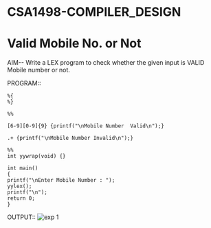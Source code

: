 # CSA1498-COMPILER_DESIGN

# Valid Mobile No. or Not
AIM-- Write a LEX program to check whether the given input is VALID Mobile number or not.

PROGRAM:: 

    %{
    %}

    %%

    [6-9][0-9]{9} {printf("\nMobile Number  Valid\n");}

    .+ {printf("\nMobile Number Invalid\n");}
 
    %%
    int yywrap(void) {}

    int main() 
    {
    printf("\nEnter Mobile Number : ");
    yylex();
    printf("\n");
    return 0;
    }
OUTPUT::
![exp 1](https://github.com/user-attachments/assets/0ce823cb-983b-4f42-b6f9-05ae50dbec5d)
